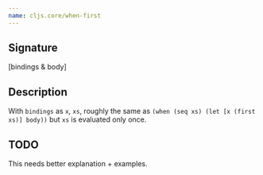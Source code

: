 ```yaml
---
name: cljs.core/when-first
---
```


## Signature
[bindings & body]


## Description

With `bindings` as `x`, `xs`, roughly the same as `(when (seq xs) (let [x (first
xs)] body))` but `xs` is evaluated only once.


## TODO

This needs better explanation + examples.